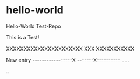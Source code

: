 # hello-world
Hello-World Test-Repo

This is a Test!

XXXXXXXXXXXXXXXXXXXXXX
XXX
XXXXXXXXXXX

New entry
-----------------X
-------X----------
.....

..
